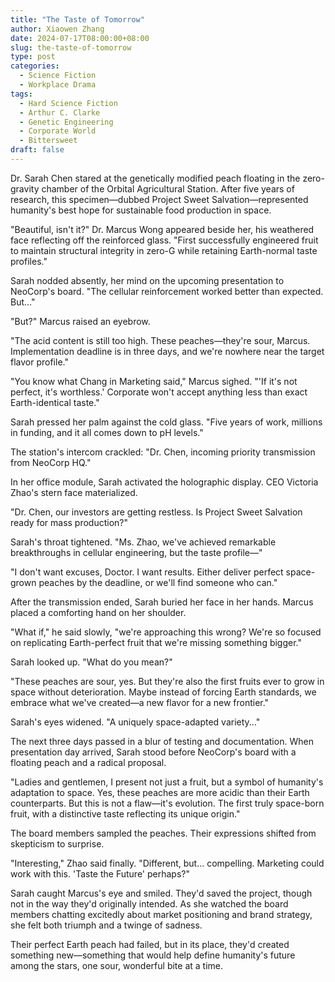 ```yaml
---
title: "The Taste of Tomorrow"
author: Xiaowen Zhang
date: 2024-07-17T08:00:00+08:00
slug: the-taste-of-tomorrow
type: post
categories:
  - Science Fiction 
  - Workplace Drama
tags:
  - Hard Science Fiction
  - Arthur C. Clarke
  - Genetic Engineering
  - Corporate World
  - Bittersweet
draft: false
---
```


Dr. Sarah Chen stared at the genetically modified peach floating in the zero-gravity chamber of the Orbital Agricultural Station. After five years of research, this specimen—dubbed Project Sweet Salvation—represented humanity's best hope for sustainable food production in space.

"Beautiful, isn't it?" Dr. Marcus Wong appeared beside her, his weathered face reflecting off the reinforced glass. "First successfully engineered fruit to maintain structural integrity in zero-G while retaining Earth-normal taste profiles."

Sarah nodded absently, her mind on the upcoming presentation to NeoCorp's board. "The cellular reinforcement worked better than expected. But..."

"But?" Marcus raised an eyebrow.

"The acid content is still too high. These peaches—they're sour, Marcus. Implementation deadline is in three days, and we're nowhere near the target flavor profile."

"You know what Chang in Marketing said," Marcus sighed. "'If it's not perfect, it's worthless.' Corporate won't accept anything less than exact Earth-identical taste."

Sarah pressed her palm against the cold glass. "Five years of work, millions in funding, and it all comes down to pH levels."

The station's intercom crackled: "Dr. Chen, incoming priority transmission from NeoCorp HQ."

In her office module, Sarah activated the holographic display. CEO Victoria Zhao's stern face materialized.

"Dr. Chen, our investors are getting restless. Is Project Sweet Salvation ready for mass production?"

Sarah's throat tightened. "Ms. Zhao, we've achieved remarkable breakthroughs in cellular engineering, but the taste profile—"

"I don't want excuses, Doctor. I want results. Either deliver perfect space-grown peaches by the deadline, or we'll find someone who can."

After the transmission ended, Sarah buried her face in her hands. Marcus placed a comforting hand on her shoulder.

"What if," he said slowly, "we're approaching this wrong? We're so focused on replicating Earth-perfect fruit that we're missing something bigger."

Sarah looked up. "What do you mean?"

"These peaches are sour, yes. But they're also the first fruits ever to grow in space without deterioration. Maybe instead of forcing Earth standards, we embrace what we've created—a new flavor for a new frontier."

Sarah's eyes widened. "A uniquely space-adapted variety..."

The next three days passed in a blur of testing and documentation. When presentation day arrived, Sarah stood before NeoCorp's board with a floating peach and a radical proposal.

"Ladies and gentlemen, I present not just a fruit, but a symbol of humanity's adaptation to space. Yes, these peaches are more acidic than their Earth counterparts. But this is not a flaw—it's evolution. The first truly space-born fruit, with a distinctive taste reflecting its unique origin."

The board members sampled the peaches. Their expressions shifted from skepticism to surprise.

"Interesting," Zhao said finally. "Different, but... compelling. Marketing could work with this. 'Taste the Future' perhaps?"

Sarah caught Marcus's eye and smiled. They'd saved the project, though not in the way they'd originally intended. As she watched the board members chatting excitedly about market positioning and brand strategy, she felt both triumph and a twinge of sadness.

Their perfect Earth peach had failed, but in its place, they'd created something new—something that would help define humanity's future among the stars, one sour, wonderful bite at a time.